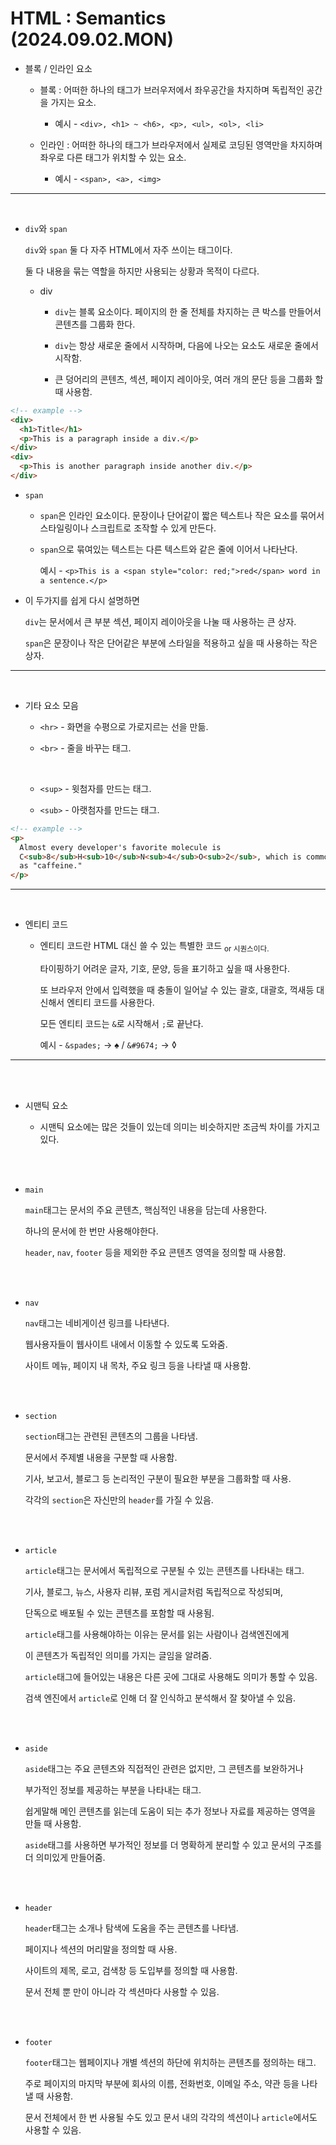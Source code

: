 # HTML : Semantics (2024.09.02.MON)

- 블록 / 인라인 요소

  - 블록 : 어떠한 하나의 태그가 브러우저에서 좌우공간을 차지하며 독립적인 공간을 가지는 요소.

    - 예시 - `<div>, <h1> ~ <h6>, <p>, <ul>, <ol>, <li>`

  - 인라인 : 어떠한 하나의 태그가 브라우저에서 실제로 코딩된 영역만을 차지하며 좌우로 다른 태그가 위치할 수 있는 요소.
    - 예시 - `<span>, <a>, <img>`

---

</br>

- `div`와 `span`

  `div`와 `span` 둘 다 자주 HTML에서 자주 쓰이는 태그이다.

  둘 다 내용을 묶는 역할을 하지만 사용되는 상황과 목적이 다르다.

  - div

    - `div`는 블록 요소이다. 페이지의 한 줄 전체를 차지하는 큰 박스를 만들어서 콘텐츠를 그룹화 한다.

    - `div`는 항상 새로운 줄에서 시작하며, 다음에 나오는 요소도 새로운 줄에서 시작함.

    - 큰 덩어리의 콘텐츠, 섹션, 페이지 레이아웃, 여러 개의 문단 등을 그룹화 할 때 사용함.

```html
<!-- example -->
<div>
  <h1>Title</h1>
  <p>This is a paragraph inside a div.</p>
</div>
<div>
  <p>This is another paragraph inside another div.</p>
</div>
```

- `span`

  - `span`은 인라인 요소이다. 문장이나 단어같이 짧은 텍스트나 작은 요소를 묶어서 스타일링이나 스크립트로 조작할 수 있게 만든다.

  - `span`으로 묶여있는 텍스트는 다른 텍스트와 같은 줄에 이어서 나타난다.

    예시 - `<p>This is a <span style="color: red;">red</span> word in a sentence.</p>`

- 이 두가지를 쉽게 다시 설명하면

  `div`는 문서에서 큰 부분 섹션, 페이지 레이아웃을 나눌 때 사용하는 큰 상자.

  `span`은 문장이나 작은 단어같은 부분에 스타일을 적용하고 싶을 때 사용하는 작은 상자.

---

</br>

- 기타 요소 모음

  - `<hr>` - 화면을 수평으로 가로지르는 선을 만듦.

  - `<br>` - 줄을 바꾸는 태그.

  </br>

  - `<sup>` - 윗첨자를 만드는 태그.

  - `<sub>` - 아랫첨자를 만드는 태그.

```html
<!-- example -->
<p>
  Almost every developer's favorite molecule is
  C<sub>8</sub>H<sub>10</sub>N<sub>4</sub>O<sub>2</sub>, which is commonly known
  as "caffeine."
</p>
```

---

</br>

- 엔티티 코드

  - 엔티티 코드란 HTML 대신 쓸 수 있는 특별한 코드 <sub>or 시퀀스이다.

    타이핑하기 어려운 글자, 기호, 문양, 등을 표기하고 싶을 때 사용한다.

    또 브라우저 안에서 입력했을 때 충돌이 일어날 수 있는 괄호, 대괄호, 꺽새등 대신해서 엔티티 코드를 사용한다.

    모든 엔티티 코드는 `&`로 시작해서 `;`로 끝난다.

    예시 - `&spades;` &#8594; &spades; / `&#9674;` &#8594; &#9674;

---

</br>

</br>

- 시맨틱 요소

  - 시맨틱 요소에는 많은 것들이 있는데 의미는 비슷하지만 조금씩 차이를 가지고 있다.

</br>

</br>

- `main`

  `main`태그는 문서의 주요 콘텐츠, 핵심적인 내용을 담는데 사용한다.

  하나의 문서에 한 번만 사용해야한다.

  `header`, `nav`, `footer` 등을 제외한 주요 콘텐츠 영역을 정의할 때 사용함.

</br>

</br>

- `nav`

  `nav`태그는 네비게이션 링크를 나타낸다.

  웹사용자들이 웹사이트 내에서 이동할 수 있도록 도와줌.

  사이트 메뉴, 페이지 내 목차, 주요 링크 등을 나타낼 때 사용함.

</br>

</br>

- `section`

  `section`태그는 관련된 콘텐츠의 그룹을 나타냄.

  문서에서 주제별 내용을 구분할 때 사용함.

  기사, 보고서, 블로그 등 논리적인 구분이 필요한 부분을 그룹화할 때 사용.

  각각의 `section`은 자신만의 `header`를 가질 수 있음.

</br>

</br>

- `article`

  `article`태그는 문서에서 독립적으로 구분될 수 있는 콘텐츠를 나타내는 태그.

  기사, 블로그, 뉴스, 사용자 리뷰, 포럼 게시글처럼 독립적으로 작성되며,

  단독으로 배포될 수 있는 콘텐츠를 포함할 때 사용됨.

  `article`태그를 사용해야하는 이유는 문서를 읽는 사람이나 검색엔진에게

  이 콘텐츠가 독립적인 의미를 가지는 글임을 알려줌.

  `article`태그에 들어있는 내용은 다른 곳에 그대로 사용해도 의미가 통할 수 있음.

  검색 엔진에서 `article`로 인해 더 잘 인식하고 분석해서 잘 찾아낼 수 있음.

</br>

</br>

- `aside`

  `aside`태그는 주요 콘텐츠와 직접적인 관련은 없지만, 그 콘텐츠를 보완하거나

  부가적인 정보를 제공하는 부분을 나타내는 태그.

  쉽게말해 메인 콘텐츠를 읽는데 도움이 되는 추가 정보나 자료를 제공하는 영역을 만들 때 사용함.

  `aside`태그를 사용하면 부가적인 정보를 더 명확하게 분리할 수 있고 문서의 구조를 더 의미있게 만들어줌.

</br>

</br>

- `header`

  `header`태그는 소개나 탐색에 도움을 주는 콘텐츠를 나타냄.

  페이지나 섹션의 머리말을 정의할 때 사용.

  사이트의 제목, 로고, 검색창 등 도입부를 정의할 때 사용함.

  문서 전체 뿐 만이 아니라 각 섹션마다 사용할 수 있음.

</br>

</br>

- `footer`

  `footer`태그는 웹페이지나 개별 섹션의 하단에 위치하는 콘텐츠를 정의하는 태그.

  주로 페이지의 마지막 부분에 회사의 이름, 전화번호, 이메일 주소, 약관 등을 나타낼 때 사용함.

  문서 전체에서 한 번 사용될 수도 있고 문서 내의 각각의 섹션이나 `article`에서도 사용할 수 있음.
